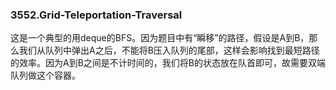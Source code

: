 ### 3552.Grid-Teleportation-Traversal

这是一个典型的用deque的BFS。因为题目中有“瞬移”的路径，假设是A到B，那么我们从队列中弹出A之后，不能将B压入队列的尾部，这样会影响找到最短路径的效率。因为A到B之间是不计时间的，我们将B的状态放在队首即可，故需要双端队列做这个容器。
